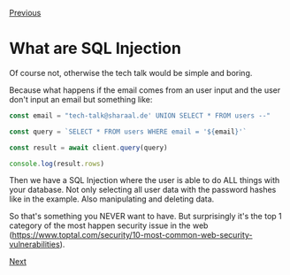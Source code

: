 [Previous](./1-variables-in-sql-statements.md)


# What are SQL Injection

Of course not, otherwise the tech talk would be simple and boring.

Because what happens if the email comes from an user input and the user don't input an email but something like:

```javascript
const email = "tech-talk@sharaal.de' UNION SELECT * FROM users --"

const query = `SELECT * FROM users WHERE email = '${email}'`

const result = await client.query(query)

console.log(result.rows)
```

Then we have a SQL Injection where the user is able to do ALL things with your database. Not only selecting all user data with the password hashes like in the example. Also manipulating and deleting data.

So that's something you NEVER want to have. But surprisingly it's the top 1 category of the most happen security issue in the web (https://www.toptal.com/security/10-most-common-web-security-vulnerabilities).


[Next](./3-how-solve-it-with-pg.md)
